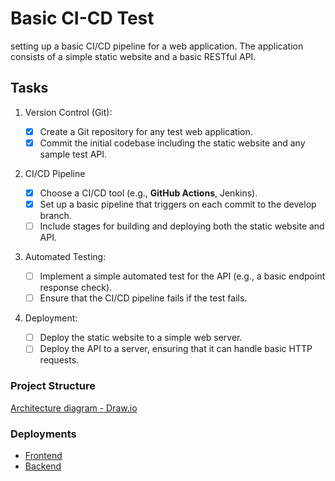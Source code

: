 # Basic CI-CD Test

setting up a basic CI/CD pipeline for a web application. The application consists of a simple static website and a basic RESTful API.

## Tasks

1. Version Control (Git):

    - [x] Create a Git repository for any test web application.
    - [x] Commit the initial codebase including the static website and any sample test API.

2. CI/CD Pipeline

    - [x] Choose a CI/CD tool (e.g., **GitHub Actions**, Jenkins).
    - [x] Set up a basic pipeline that triggers on each commit to the develop branch.
    - [ ] Include stages for building and deploying both the static website and API.

3. Automated Testing:

    - [ ] Implement a simple automated test for the API (e.g., a basic endpoint response check).
    - [ ] Ensure that the CI/CD pipeline fails if the test fails.

4. Deployment:

    - [ ] Deploy the static website to a simple web server.
    - [ ] Deploy the API to a server, ensuring that it can handle basic HTTP requests.

### Project Structure

[Architecture diagram - Draw.io](https://drive.google.com/file/d/1qU1IhZAexsxA4jlTcJkS5mX_Tzvqf1ez/view?usp=sharing "Architecture diagram")

### Deployments

- [Frontend](https://ci.vacaramin.me "frontend")
- [Backend](https://vacaramin.me "backend")

